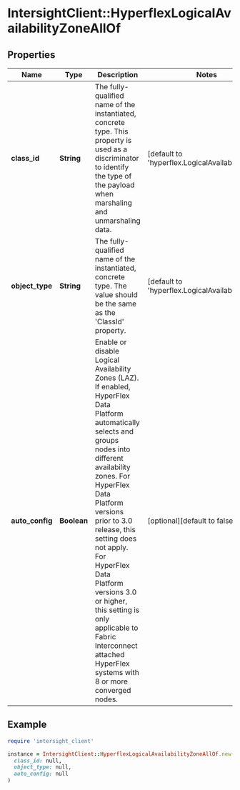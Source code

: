 # IntersightClient::HyperflexLogicalAvailabilityZoneAllOf

## Properties

| Name | Type | Description | Notes |
| ---- | ---- | ----------- | ----- |
| **class_id** | **String** | The fully-qualified name of the instantiated, concrete type. This property is used as a discriminator to identify the type of the payload when marshaling and unmarshaling data. | [default to &#39;hyperflex.LogicalAvailabilityZone&#39;] |
| **object_type** | **String** | The fully-qualified name of the instantiated, concrete type. The value should be the same as the &#39;ClassId&#39; property. | [default to &#39;hyperflex.LogicalAvailabilityZone&#39;] |
| **auto_config** | **Boolean** | Enable or disable Logical Availability Zones (LAZ). If enabled, HyperFlex Data Platform automatically selects and groups nodes into different availability zones. For HyperFlex Data Platform versions prior to 3.0 release, this setting does not apply. For HyperFlex Data Platform versions 3.0 or higher, this setting is only applicable to Fabric Interconnect attached HyperFlex systems with 8 or more converged nodes. | [optional][default to false] |

## Example

```ruby
require 'intersight_client'

instance = IntersightClient::HyperflexLogicalAvailabilityZoneAllOf.new(
  class_id: null,
  object_type: null,
  auto_config: null
)
```

